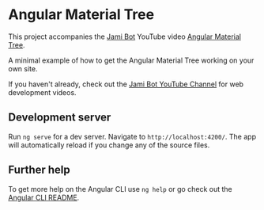 # Angular Material Tree

This project accompanies the [Jami Bot](https://jamibot.com) YouTube video [Angular Material Tree](https://youtu.be/BALaj39rbZE).

A minimal example of how to get the Angular Material Tree working on your own site.

If you haven't already, check out the [Jami Bot YouTube Channel](https://youtube.com/c/JamiBot) for web development videos.

## Development server

Run `ng serve` for a dev server. Navigate to `http://localhost:4200/`. The app will automatically reload if you change any of the source files.

## Further help

To get more help on the Angular CLI use `ng help` or go check out the [Angular CLI README](https://github.com/angular/angular-cli/blob/master/README.md).
